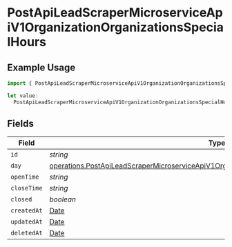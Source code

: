 # PostApiLeadScraperMicroserviceApiV1OrganizationOrganizationsSpecialHours

## Example Usage

```typescript
import { PostApiLeadScraperMicroserviceApiV1OrganizationOrganizationsSpecialHours } from "oppulence-backend-sdk/models/operations";

let value:
  PostApiLeadScraperMicroserviceApiV1OrganizationOrganizationsSpecialHours = {};
```

## Fields

| Field                                                                                                                                                                                                        | Type                                                                                                                                                                                                         | Required                                                                                                                                                                                                     | Description                                                                                                                                                                                                  |
| ------------------------------------------------------------------------------------------------------------------------------------------------------------------------------------------------------------ | ------------------------------------------------------------------------------------------------------------------------------------------------------------------------------------------------------------ | ------------------------------------------------------------------------------------------------------------------------------------------------------------------------------------------------------------ | ------------------------------------------------------------------------------------------------------------------------------------------------------------------------------------------------------------ |
| `id`                                                                                                                                                                                                         | *string*                                                                                                                                                                                                     | :heavy_minus_sign:                                                                                                                                                                                           | N/A                                                                                                                                                                                                          |
| `day`                                                                                                                                                                                                        | [operations.PostApiLeadScraperMicroserviceApiV1OrganizationOrganizationsRequestRequestBodyDay](../../models/operations/postapileadscrapermicroserviceapiv1organizationorganizationsrequestrequestbodyday.md) | :heavy_minus_sign:                                                                                                                                                                                           | N/A                                                                                                                                                                                                          |
| `openTime`                                                                                                                                                                                                   | *string*                                                                                                                                                                                                     | :heavy_minus_sign:                                                                                                                                                                                           | N/A                                                                                                                                                                                                          |
| `closeTime`                                                                                                                                                                                                  | *string*                                                                                                                                                                                                     | :heavy_minus_sign:                                                                                                                                                                                           | N/A                                                                                                                                                                                                          |
| `closed`                                                                                                                                                                                                     | *boolean*                                                                                                                                                                                                    | :heavy_minus_sign:                                                                                                                                                                                           | N/A                                                                                                                                                                                                          |
| `createdAt`                                                                                                                                                                                                  | [Date](https://developer.mozilla.org/en-US/docs/Web/JavaScript/Reference/Global_Objects/Date)                                                                                                                | :heavy_minus_sign:                                                                                                                                                                                           | N/A                                                                                                                                                                                                          |
| `updatedAt`                                                                                                                                                                                                  | [Date](https://developer.mozilla.org/en-US/docs/Web/JavaScript/Reference/Global_Objects/Date)                                                                                                                | :heavy_minus_sign:                                                                                                                                                                                           | N/A                                                                                                                                                                                                          |
| `deletedAt`                                                                                                                                                                                                  | [Date](https://developer.mozilla.org/en-US/docs/Web/JavaScript/Reference/Global_Objects/Date)                                                                                                                | :heavy_minus_sign:                                                                                                                                                                                           | N/A                                                                                                                                                                                                          |